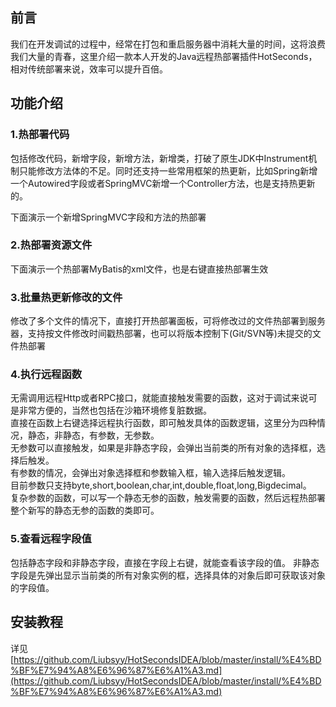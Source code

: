 
## 前言
我们在开发调试的过程中，经常在打包和重启服务器中消耗大量的时间，这将浪费我们大量的青春，这里介绍一款本人开发的Java远程热部署插件HotSeconds，相对传统部署来说，效率可以提升百倍。

## 功能介绍

### 1.热部署代码
包括修改代码，新增字段，新增方法，新增类，打破了原生JDK中Instrument机制只能修改方法体的不足。同时还支持一些常用框架的热更新，比如Spring新增一个Autowired字段或者SpringMVC新增一个Controller方法，也是支持热更新的。

下面演示一个新增SpringMVC字段和方法的热部署


### 2.热部署资源文件
下面演示一个热部署MyBatis的xml文件，也是右键直接热部署生效


### 3.批量热更新修改的文件
修改了多个文件的情况下，直接打开热部署面板，可将修改过的文件热部署到服务器，支持按文件修改时间戳热部署，也可以将版本控制下(Git/SVN等)未提交的文件热部署


### 4.执行远程函数
无需调用远程Http或者RPC接口，就能直接触发需要的函数，这对于调试来说可是非常方便的，当然也包括在沙箱环境修复脏数据。<br>
直接在函数上右键选择远程执行函数，即可触发具体的函数逻辑，这里分为四种情况，静态，非静态，有参数，无参数。<br>
无参数可以直接触发，如果是非静态字段，会弹出当前类的所有对象的选择框，选择后触发。<br>
有参数的情况，会弹出对象选择框和参数输入框，输入选择后触发逻辑。<br>
目前参数只支持byte,short,boolean,char,int,double,float,long,Bigdecimal。<br>
复杂参数的函数，可以写一个静态无参的函数，触发需要的函数，然后远程热部署整个新写的静态无参的函数的类即可。<br>


### 5.查看远程字段值
包括静态字段和非静态字段，直接在字段上右键，就能查看该字段的值。
非静态字段是先弹出显示当前类的所有对象实例的框，选择具体的对象后即可获取该对象的字段值。

## 安装教程
详见[https://github.com/Liubsyy/HotSecondsIDEA/blob/master/install/%E4%BD%BF%E7%94%A8%E6%96%87%E6%A1%A3.md](https://github.com/Liubsyy/HotSecondsIDEA/blob/master/install/%E4%BD%BF%E7%94%A8%E6%96%87%E6%A1%A3.md)





